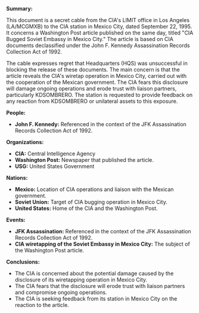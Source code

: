 **Summary:**

This document is a secret cable from the CIA's LIMIT office in Los Angeles (LA/MCGMXB) to the CIA station in Mexico City, dated September 22, 1995. It concerns a Washington Post article published on the same day, titled "CIA Bugged Soviet Embassy in Mexico City." The article is based on CIA documents declassified under the John F. Kennedy Assassination Records Collection Act of 1992.

The cable expresses regret that Headquarters (HQS) was unsuccessful in blocking the release of these documents. The main concern is that the article reveals the CIA's wiretap operation in Mexico City, carried out with the cooperation of the Mexican government. The CIA fears this disclosure will damage ongoing operations and erode trust with liaison partners, particularly KDSOMBRERO. The station is requested to provide feedback on any reaction from KDSOMBRERO or unilateral assets to this exposure.

**People:**

*   **John F. Kennedy:** Referenced in the context of the JFK Assassination Records Collection Act of 1992.

**Organizations:**

*   **CIA:** Central Intelligence Agency
*   **Washington Post:** Newspaper that published the article.
*   **USG:** United States Government

**Nations:**

*   **Mexico:** Location of CIA operations and liaison with the Mexican government.
*   **Soviet Union:** Target of CIA bugging operation in Mexico City.
*   **United States:** Home of the CIA and the Washington Post.

**Events:**

*   **JFK Assassination:** Referenced in the context of the JFK Assassination Records Collection Act of 1992.
*   **CIA wiretapping of the Soviet Embassy in Mexico City:** The subject of the Washington Post article.

**Conclusions:**

*   The CIA is concerned about the potential damage caused by the disclosure of its wiretapping operation in Mexico City.
*   The CIA fears that the disclosure will erode trust with liaison partners and compromise ongoing operations.
*   The CIA is seeking feedback from its station in Mexico City on the reaction to the article.
